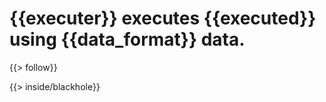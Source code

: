 # {{executer}} executes {{executed}} using {{data_format}} data.

{{> follow}}

{{> inside/blackhole}}
